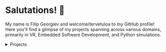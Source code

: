 # Salutations! 👋

My name is Filip Georgiev and welcome/tervetuloa to my GitHub profile! Here you'll find a glimpse of my projects spanning across various domains, primarily in VR, Embedded Software Development, and Python simulations.

<details>
  <summary>
    Projects
  </summary>

## Projects

### Virtual Reality 🕶️
[Mixed Reality Musical Car 🥇](https://github.com/V4C38/xrcc_ff0000): a mixed reality application which turns a real-life car into a musical beatmaking music machine (won automotive track at XR Creator Con 2024) 🏆

[Inverse Kinematics Example](https://github.com/filkata123/InverseKinematicsExample): showcasing how to implement inverse kinematics in Unity.

[DID Simulation](https://github.com/filkata123/DID_Simulation): a Dissociative Identity Disorder (DID) Simulation that builds empathy

[VR Horopter](https://github.com/filkata123/VRHoropter): investigating how different single-eye rendering techniques can manipulate vision and simulate motion on a dotted horopter surface.

[LightPainter](https://github.com/filkata123/LightPainter)/[UnrealArchitecture](https://github.com/filkata123/UnrealArchitecture): two projects that create a virtual 3D painter and a traversal simulator in Unreal 4 for an online course

[VR minor files](https://github.com/filkata123/vr-minor): the unfortunate leftovers of an amazing project done during a VR minor on a privately-hosted gitlab instance. See [this video](https://www.youtube.com/watch?v=8djb-Sg1Us0) for a showcase.

### Embedded Software Development 🛰️
[One Click Connect](https://github.com/filkata123/One-Click-Connect): enabling RaspberryPi to ESP8266 communication through RF with the click of a button

[Linux Driver Repo](https://github.com/filkata123/Embedded-Systems-6): this repo contains multiple linux drivers implemented for a course together with two other developers


### Simulations / Python 🐀
[RSSTP](https://github.com/filkata123/RSSTP): testing platform for a robotic sensorimotor system

[FindTheInfected](https://github.com/filkata123/game-find-the-infected): small CLI multiplayer game that showcases the power of Docker

Most of my python simulation work has been set to private on the request of my university supervisors. Nevertheless the projects can be showcased upon request so feel free to ask me more about them!

Thank you for stopping by! 😊

</details>


<!--
**filkata123/filkata123** is a ✨ _special_ ✨ repository because its `README.md` (this file) appears on your GitHub profile.

Here are some ideas to get you started:

- 🔭 I’m currently working on ...
- 🌱 I’m currently learning ...
- 👯 I’m looking to collaborate on ...
- 🤔 I’m looking for help with ...
- 💬 Ask me about ...
- 📫 How to reach me: ...
- 😄 Pronouns: ...
- ⚡ Fun fact: ...
-->
